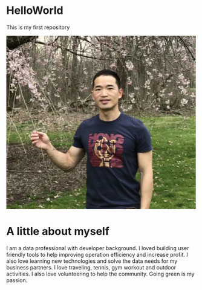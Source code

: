 # HelloWorld
This is my first repository

![Headshot](Headshot.PNG)

# A little about myself
I am a data professional with developer background. I loved building user friendly tools to help improving operation efficiency and increase profit. I also love learning new technologies and solve the data needs for my business partners.
I love traveling, tennis, gym workout and outdoor activities. I also love volunteering to help the community. Going green is my passion. 
